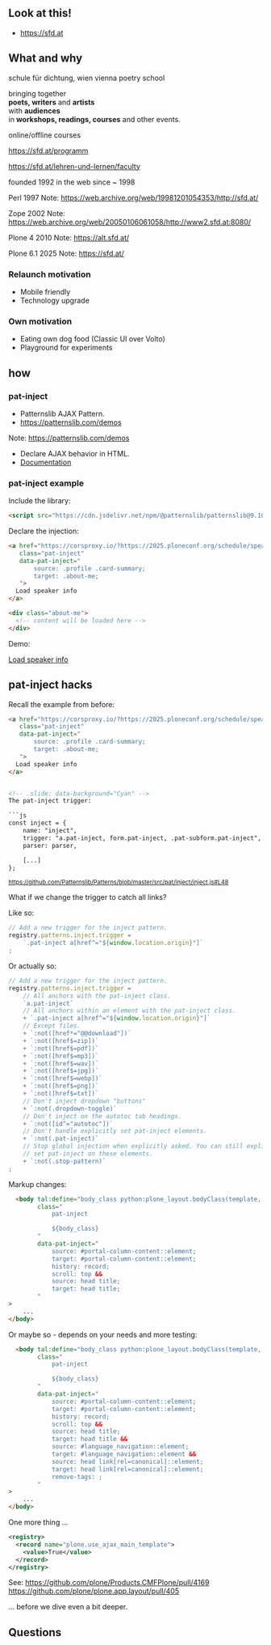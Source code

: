<!-- .slide: data-background="lime" -->
<!-- .slide: data-background="Blue" -->
<!-- .slide: data-background="Yellow" -->
<!-- .slide: data-background="Purple" -->
<!-- .slide: data-background="DarkViolet" -->
<!-- .slide: data-background="Cyan" -->


<!-- .slide: data-background="lime" -->
## Look at this!

- https://sfd.at




<!-- .slide: data-background="Yellow" -->
## What and why


<!-- .slide: data-background="Yellow" -->
schule für dichtung, wien
vienna poetry school


<!-- .slide: data-background="Yellow" -->
bringing together<br>
<strong>poets, writers</strong> and <strong>artists</strong><br>
with <strong>audiences</strong><br>
in <strong>workshops, readings, courses</strong> and other events.


<!-- .slide: data-background="Yellow" -->
online/offline courses

https://sfd.at/programm

https://sfd.at/lehren-und-lernen/faculty


<!-- .slide: data-background="Yellow" -->
founded 1992
in the web since ~ 1998


<!-- .slide: data-background-image="./resources/imgs/1-sfd-1998.png" class="t-r white" -->
Perl 1997<!-- .element: class="big" -->
Note:
https://web.archive.org/web/19981201054353/http://sfd.at/


<!-- .slide: data-background-image="./resources/imgs/1-sfd-2004.png" class="t-r" -->
Zope 2002<!-- .element: class="big" -->
Note:
https://web.archive.org/web/20050106061058/http://www2.sfd.at:8080/


<!-- .slide: data-background-image="./resources/imgs/1-sfd-2010.png" class="t-r" -->
Plone 4 2010<!-- .element: class="big" -->
Note:
https://alt.sfd.at/


<!-- .slide: data-background-image="./resources/imgs/1-sfd-2025.png" class="t-r" -->
Plone 6.1 2025<!-- .element: class="big" -->
Note:
https://sfd.at/


<!-- .slide: data-background="Yellow" -->
### Relaunch motivation

- Mobile friendly<!-- .element: class="fragment" -->
- Technology upgrade<!-- .element: class="fragment" -->



<!-- .slide: data-background="Yellow" -->
### Own motivation

- Eating own dog food (Classic UI over Volto)<!-- .element: class="fragment" -->
- Playground for experiments<!-- .element: class="fragment" -->





<!-- .slide: data-background="lime" -->
## how


<!-- .slide: data-background="lime" -->
### pat-inject<!-- .element: class="r-fit-text" -->


<!-- .slide: data-background="lime" -->
- Patternslib AJAX Pattern.
- https://patternslib.com/demos


<!-- .slide: data-background-iframe="https://patternslib.com/demos" data-background-interactive -->
Note:
https://patternslib.com/demos


<!-- .slide: data-background="lime" -->
- Declare AJAX behavior in HTML.
- <a href="https://github.com/Patternslib/Patterns/blob/master/src/pat/inject/documentation.md">Documentation</a>


<!-- .slide: data-background="lime" -->
### pat-inject example


<!-- .slide: data-background="lime" -->
Include the library:
```html
<script src="https://cdn.jsdelivr.net/npm/@patternslib/patternslib@9.10.4-alpha.0/dist/remote.min.js"></script>
```


<!-- .slide: data-background="lime" -->
Declare the injection:

```html [1-12|1|2|3-5,10-12]
<a href="https://corsproxy.io/?https://2025.ploneconf.org/schedule/speakers/johannes-raggam?"
   class="pat-inject"
   data-pat-inject="
       source: .profile .card-summary;
       target: .about-me;
   ">
  Load speaker info
</a>

<div class="about-me">
  <!-- content will be loaded here -->
</div>
```


<!-- .slide: data-background="lime" -->
Demo:

<a href="https://corsproxy.io/?https://2025.ploneconf.org/schedule/speakers/johannes-raggam?"
   class="pat-inject"
   data-pat-inject="
       source: .profile .card-summary;
       target: .about-me;
   ">
  Load speaker info
</a>

<div class="about-me">
  <!-- content will be loaded here -->
</div>




<!-- .slide: data-background="Cyan" -->
## pat-inject hacks


<!-- .slide: data-background="Cyan" -->
Recall the example from before:

```html [1-12|2]
<a href="https://corsproxy.io/?https://2025.ploneconf.org/schedule/speakers/johannes-raggam?"
   class="pat-inject"
   data-pat-inject="
       source: .profile .card-summary;
       target: .about-me;
   ">
  Load speaker info
</a>


<!-- .slide: data-background="Cyan" -->
The pat-inject trigger:

```js
const inject = {
    name: "inject",
    trigger: "a.pat-inject, form.pat-inject, .pat-subform.pat-inject",
    parser: parser,

    [...]
};
```

<small>https://github.com/Patternslib/Patterns/blob/master/src/pat/inject/inject.js#L48</small>


<!-- .slide: data-background="Cyan" -->
What if we change the trigger to catch all links?


<!-- .slide: data-background="Cyan" -->
Like so:

```js [1-4|3]
// Add a new trigger for the inject pattern.
registry.patterns.inject.trigger =
    `.pat-inject a[href^="${window.location.origin}"]`
;
```


<!-- .slide: data-background="Cyan" -->
Or actually so:

```js [1-23|5-6|3-4|7-16|17-18|19-20|21-22|23-25]
// Add a new trigger for the inject pattern.
registry.patterns.inject.trigger =
    // All anchors with the pat-inject class.
    `a.pat-inject`
    // All anchors within an element with the pat-inject class.
    + `.pat-inject a[href^="${window.location.origin}"]`
    // Except files.
    + `:not([href*="@@download"])`
    + `:not([href$=zip])`
    + `:not([href$=pdf])`
    + `:not([href$=mp3])`
    + `:not([href$=wav])`
    + `:not([href$=jpg])`
    + `:not([href$=webp])`
    + `:not([href$=png])`
    + `:not([href$=txt])`
    // Don't inject dropdown "buttons"
    + `:not(.dropdown-toggle)`
    // Don't inject on the autotoc tab headings.
    + `:not([id^="autotoc"])`
    // Don't handle explicitly set pat-inject elements.
    + `:not(.pat-inject)`
    // Stop global injection when explicitly asked. You can still explicitly
    // set pat-inject on these elements.
    + `:not(.stop-pattern)`
;
```


<!-- .slide: data-background="Cyan" -->
Markup changes:

```html [1-17|2-6|3|7-14|8-11|12-13]
  <body tal:define="body_class python:plone_layout.bodyClass(template, view);"
        class="
            pat-inject

            ${body_class}
        "
        data-pat-inject="
            source: #portal-column-content::element;
            target: #portal-column-content::element;
            history: record;
            scroll: top &&
            source: head title;
            target: head title;
        "
>
    ...
</body>
```


<!-- .slide: data-background="Cyan" -->
Or maybe so - depends on your needs and more testing:

```html
  <body tal:define="body_class python:plone_layout.bodyClass(template, view);"
        class="
            pat-inject

            ${body_class}
        "
        data-pat-inject="
            source: #portal-column-content::element;
            target: #portal-column-content::element;
            history: record;
            scroll: top &&
            source: head title;
            target: head title &&
            source: #language_navigation::element;
            target: #language_navigation::element &&
            source: head link[rel=canonical]::element;
            target: head link[rel=canonical]::element;
            remove-tags: ;
        "
>
    ...
</body>
```


<!-- .slide: data-background="Cyan" -->
One more thing ...

```xml [1-5|2-4]
<registry>
  <record name="plone.use_ajax_main_template">
    <value>True</value>
  </record>
</registry>
```

See:
https://github.com/plone/Products.CMFPlone/pull/4169
https://github.com/plone/plone.app.layout/pull/405


<!-- .slide: data-background="Cyan" -->
... before we dive even a bit deeper.



<!-- .slide: data-background="Purple" data-background-image="./resources/imgs/thats_all_folks.svg" -->




<!-- .slide: data-background="DarkViolet" -->
## Questions
